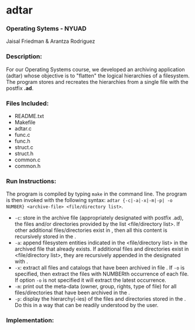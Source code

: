 # adtar

### Operating Sytems - NYUAD
Jaisal Friedman & Arantza Rodriguez  

### Description:

For our Operating Systems course, we developed an archiving application (adtar) whose objective is to "flatten" the logical hierarchies of a filesystem. The program stores and recreates the hierarchies from a single file with the postfix **.ad**.

### Files Included:

 * README.txt
 * Makefile
 * adtar.c
 * func.c
 * func.h
 * struct.c
 * struct.h
 * common.c
 * common.h

### Run Instructions:

The program is compiled by typing `make` in the command line. The program is then invoked with the following syntax:
`adtar {-c|-a|-x|-m|-p| -o NUMBER} <archive-file> <file/directory list>`.

  * `-c`: store in the archive file <archive-file> (appropriately designated with postfix .ad), the files and/or directories
provided by the list <file/directory list>. If other additional files/directories exist in <directory list>, then all this
content is recursively stored in the <archive-file>.
  * `-a`: append filesystem entities indicated in the <file/directory list> in the archived file <archive-file> that already
exists. If additional files and directories exist in <file/directory list>, they are recursively appended in the
designated with <archive-file>.
  * `-x`: extract all files and catalogs that have been archived in file <archive-file>. If `-o` is specified, then extract the files with NUMBERth occurrence of each file. If option `-o` is not specified it will extract the latest occurrence.
  * `-m`: print out the meta-data (owner, group, rights, type of file) for all files/directories that have been archived in the <archive-file>.
  * `-p`: display the hierarchy(-ies) of the files and directories stored in the <archive-file>. Do this in a way that can be
readily understood by the user.

### Implementation:
